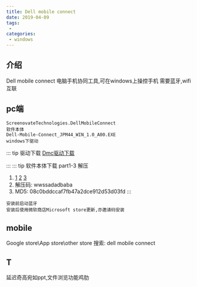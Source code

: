 ```yaml
---
title: Dell mobile connect
date: 2019-04-09
tags:
 - 
categories:
 - windows
---
```

## 介绍
Dell mobile connect 电脑手机协同工具,可在windows上操控手机
需要蓝牙,wifi互联
## pc端
```
ScreenovateTechnologies.DellMobileConnect
软件本体
Dell-Mobile-Connect_JPM44_WIN_1.0_A00.EXE
windows下驱动
```
::: tip 驱动下载
[Dmc驱动下载](https://www.dell.com/support/home/cn/zh/cnbsdt1/drivers/driversdetails?driverId=JPM44)

:::
::: tip 软件本体下载 part1-3 解压
1. [1](https://took-up-up.gitee.io/pic/ScreenovateTechnologies.DellMobileConnect_1.1.4253.0_neutral___0vhbc3ng4wbp0.part1.rar)
[2](https://took-up-up.gitee.io/pic/ScreenovateTechnologies.DellMobileConnect_1.1.4253.0_neutral___0vhbc3ng4wbp0.part2.rar)
[3](https://took-up-up.gitee.io/pic/ScreenovateTechnologies.DellMobileConnect_1.1.4253.0_neutral___0vhbc3ng4wbp0.part3.rar)
2. 解压码: wwssadadbaba
3. MD5: 08c0bddccaf7fb47a2dce912d53d03fd
:::
```
安装前启动蓝牙
安装后使用微软商店Microsoft store更新,亦邀请码安装
```
## mobile

Google store\App store\other store 搜索: dell mobile connect 
## T
延迟奇高宛如ppt,文件浏览功能鸡肋
